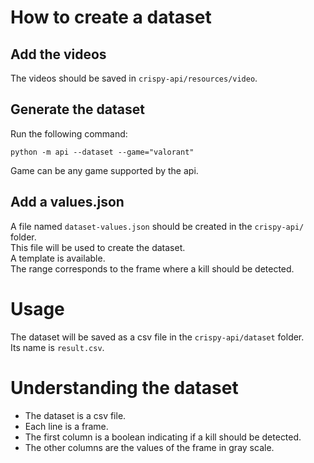 # How to create a dataset

## Add the videos

The videos should be saved in `crispy-api/resources/video`.

## Generate the dataset

Run the following command:

```
python -m api --dataset --game="valorant"
```

Game can be any game supported by the api.

## Add a values.json

A file named `dataset-values.json` should be created in the `crispy-api/` folder.\
This file will be used to create the dataset.\
A template is available.\
The range corresponds to the frame where a kill should be detected.

# Usage

The dataset will be saved as a csv file in the `crispy-api/dataset` folder.\
Its name is `result.csv`.

# Understanding the dataset

- The dataset is a csv file.
- Each line is a frame.
- The first column is a boolean indicating if a kill should be detected.
- The other columns are the values of the frame in gray scale.
